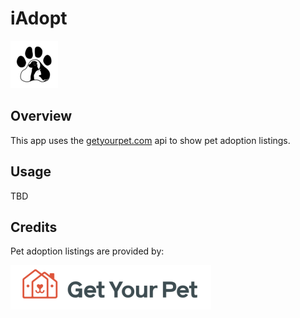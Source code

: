 #  iAdopt
![App Icon](/iAdopt/Assets.xcassets/AppIcon.appiconset/Icon-App-76x76@1x.png)

## Overview

This app uses the [getyourpet.com](https://getyourpet.com/api-documentation/) api to show pet adoption listings.

## Usage

TBD

## Credits

Pet adoption listings are provided by: 

[![Get Your Pet](/iAdopt/Assets.xcassets/GetYourPetLogo.imageset/GetYourPet.png)](https://getyourpet.com)
